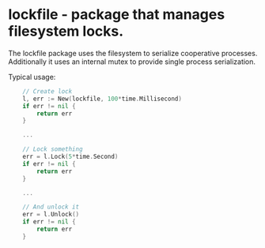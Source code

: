 # lockfile - package that manages filesystem locks.

The lockfile package uses the filesystem to serialize cooperative processes.
Additionally it uses an internal mutex to provide single process serialization.

Typical usage:
```Go
	// Create lock
	l, err := New(lockfile, 100*time.Millisecond)
	if err != nil {
		return err
	}

	...

	// Lock something
	err = l.Lock(5*time.Second)
	if err != nil {
		return err
	}

	...

	// And unlock it
	err = l.Unlock()
	if err != nil {
		return err
	}
```

